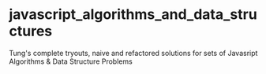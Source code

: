 # javascript_algorithms_and_data_structures
Tung's complete tryouts, naive and refactored solutions for sets of Javasript Algorithms &amp; Data Structure Problems
